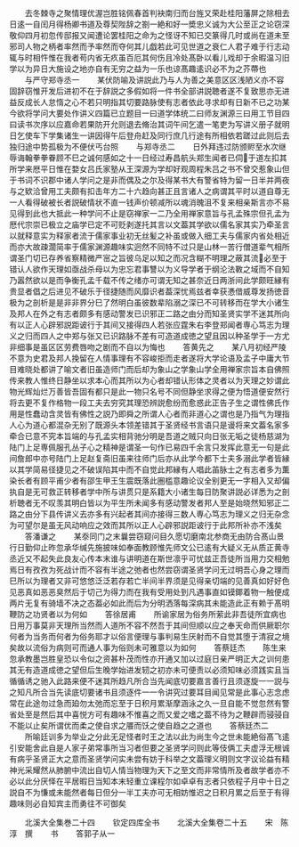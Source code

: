 <!-- { "loadSidebar": true } -->
　　去冬棘寺之聚情理优渥岂胜铭佩春首判袂南归而台旌又荣赴桂阳藩屏之除相去日逺一自闰月得杨卿书道及尊契陛辞之劄一絶和好一奬忠义诚为大公至正之论窃深敬仰四月初忽传邸报又闻遭论罢桂阳之命为之怪讶不知已交篆得几时或尚在道未至邪司人物之柄者率然而予率然而夺何其儿戯若此可见世道之衰仁人君子难于行志动辄与时相忤惟在我者苟内省无疚虽百厄其何伤且冷处髙卧以看儿戏却于余暇温习旧学以为异日大施设之地亦自有无穷之益为一乐也谅髙趣逺识必不为之芥蔕也
　　与严守郑寺丞一
　　某伏防喻及讲説此乃与人为善之美意区区浅陋义亦不容固辞窃惟开发后进初不在于辞説之多假如将一件书全部讲説聴者遂不复致思亦无进益反成长人怠惰之心不若只明指其切要路脉使有志者依此寻求却有日新不已之功某今欲将学问大要处作讲义四篇已立题目一曰道学体统二曰师友渊源三曰用工节目四曰读书次序以应嘉命若果防开允则退去脩治其词午间乞遣一笔吏为写讲义册子就明日乞使车下学集诸生一讲因得午后登舟赶及同行庶几行途有所相依若蹉过此则后去独归途中势孤极为不便伏丐台照
　　与郑寺丞二
　　日外拜违过防颁赆至水次继辱诲翰拳拳眷顾不巳之诚何感如之十一日经过寿昌航头郑生闻者已伺于道左扣其所学来厯平日惟在婺女吕氏家塾从王深源为学却好观周程朱吕之书不曾交惹象山但于书词不识郡中诸人学问之是非而偶及之尔及得某书大有警省特为留一日半并两夜与之欵洽曾用工夫颇有扣击年方二十六趋向甚正且言诸人之病谓其平时以道自尊无一人看得破被长者説破情状不直一钱声价顿减所以魂消魄沮不复来相亲斯言亦不易见得到此也大抵此一种学问不止是窃禅家一二乃全用禅家意旨与孔孟殊宗但孔孟为厯代宗崇已极立之庙学已定不可贬剥遂托其言以文葢其学欲以儒名家其实乃牵圣言以就释意实为释家者流于儒家事业初无丝髪之补虽或做入细工夫与儒家内省处相近而亦大故疎濶简率于儒家渊源趣味实迥然不同特不过只是山林一苦行僧道辈气相所谓圣门切已存养省察精微严宻之旨彼乌足以知之而况含糊不明理之蔽其流必至于错认人欲作天理如亟战杀母以为忠忘君事讐以为义导学者于纲沦法斁之域而不自知乃嚣然欲以是而争衡孔孟千载不传之绪亦可谓无知之甚奈近日两浙间此学颇旺縁有贵显者倡之后进见不破乐于径捷随而风靡识者葢深忧焉兹者幸获慿借威尊发扬徳音极为之剖析是是非非界分巳了然明白虽彼数辈陷溺之深已不可转移而在学大小诸生及邦人在外之有志者颇多有感动警发已识邪正二路之由分而知圣贤实学不迷其所向有以正人心辟邪説距诐行于其间又接得四人若张应霆朱右李登郑闻者専心笃志为理义之归而四人之中郑与张又已识路脉不差有可造道成徳之望且因以种圣学于一方尤非细事是虽区区劳费唇吻之剧而不自以为悔也
　　答黄先之
　　某八月初经严陵不意为史君及邦人挽留在人情事理有不容峻拒而走者遂将大学论语及孟子中庸大节目难晓处都讲了喻文者旧虽造师门而后却为象山之学象山学全用禅家宗旨本自佛照传来教人惟终日静坐以求本心而其所以为心者却错认形体之灵者以为天理之妙谓此物光辉灿烂万善皆吾固有都只是此一物只名号不同但静坐求得之便为悟道便安然行将去更不复作格物一段工夫去穷究其理恐辨説愈纷而愈惑此正告子生之谓性佛氏作用是性蠢动含灵皆有佛性之説乃即舜之所谓人心者而非道心之谓也是乃指气为理指人心为道心都混杂无别了既源头本领差错其于圣贤经书言语只是谩将来文葢名家多牵合已意不究本旨端的与孔孟实相背驰分明是吾道之贼只向日张无垢之徒杨慈湖为陆门上足専佩服孔丛子心之精神是谓圣一句作已易四千余言只发挥此意无一句是此间詹郎中亦号陆门上足赵复斋旧虽来往师门后亦从此学今都下士夫多溺此学者皆縁以其学简易径捷见之不破误陷其中而不自觉此邦縁有人唱此苖脉士之有志者多为薫染长者有顾平甫少者有邵生甲王生震既落此圏槛意趣论议全别更无一字相入又却偏执自是无可救正转移者学中所与讲贯只是系籍大小诸生每日防聚讲説必详悉为之剖析聴者无不叹羡其明白皆以为平生所未闻多有感动警发者邦人至是始晓然知邪正二路之由分下县传讲义去亦多有兴起者其间亦接得三数人専心笃志为理义之归无杂念为可望尔是虽无风动响应之效而其所以正人心辟邪説距诐行于此邦所补亦不浅矣
　　答潘谦之
　　某沗同门之末曩尝窃窥问目久愿切磨南北参商无由防合髙山景行日勤仰止昨忽承华缄先施披味如奉面教顾惟先师文公已逺有大疑义无从质正黄寺丞近又不起失此良友心传本末谁与讲明道在斯世凛乎可忧兹正吾徒所当用力交相勉焉日有孜孜为死战计而不容有半途之弛者也然尝窃谓圣贤学问无过明吾心身之理而巳所以为理者又非可悠悠泛泛若存若亡半间半界须是见得亲切端的见善真如好好色见恶真如恶恶臭然后于切己为得力而在我有受用处到凡遇事直如镆鎁着物一触便成两片无复有骑墙不决之态葢必如此而后为分明洒落每深病其未能造此正有赖于髙明鞭防之功贤者以为何如
　　答徐居甫
　　所谕家居为俗务所萦此非吾徒所宜病也日用万事莫非天理所当然而人道所不容不然吾于其间但顺以应之奉天命而供厥职尔何者为当务而何者为俗务耶才以俗言便理与事判易生厌射而不自觉其堕于清寂之境矣故以流俗为病则可而通人事为俗则未可雅意以为如何
　　答蔡廷杰
　　陈生来忽承教墨岂胜皇恐以令似之资甚朴茂而性亦开通又加以过庭日亲严明正大之训何患其无有造道成徳之望但后生晚学始进发轫之初亦未可便责以必须知味必须践实且当循循诱之驰入此路来便不迷其所趋凡所合当先闻底切要嘉言善行且须逐旋一一説与之知凡所合当先读底切要诸书且须逐件一一令讲究过要耳目闻见常是此事心志念虑常在此途勿过急而廹勿太弛而忘至于日积月累渐摩涵泳之久一旦自能不觉忽然有警省处至是然后其中喜悦方可有趣味不惟喜之而又爱之嗜之葢不待为之鞭辟而骎骎自不能以止矣所谓优而柔之使自求之餍而饫之使自趋之之道也
　　答蔡廷杰二
　　所喻廷训多为举业之分此无足怪者时王之法以此为尚生今之世未能絶俗髙飞逺引安能舍此自是人家子弟常事所当习者但要之圣贤学问则此等伎俩工夫虚浮无根诚有病乎圣贤正大之意而圣贤学问实未尝有妨于科举之文葢理义明则文字议论益有精神光采耀然从肺腑中流出自切人情当物理为天下之至文而非常情所及者故学者亦不必以此分厌怿在平居暇日当知本末轻重立课程尔如卓卓有志者只依程子月中十日之説自不为慊或未能然者每日但分一半工夫亦可无相妨惟迟之日积月累之后至于有得趣味则必自知宾主而勇往不可御矣





　　北溪大全集巻二十四
　　钦定四库全书
　　北溪大全集卷二十五
　　宋　陈淳　撰
　　书
　　答郭子从一
